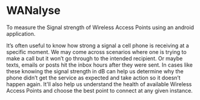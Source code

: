 # WANalyse
To measure the Signal strength of Wireless Access Points using an android application.

It’s often useful to know how strong a signal a cell phone is receiving at a specific moment. We may come across scenarios where one is trying to make a call but it won’t go through to the intended recipient. Or maybe texts, emails or posts hit the inbox hours after they were sent. In cases like these knowing the signal strength in dB can help us determine why the phone didn’t get the service as expected and take action so it doesn’t happen again. It'll also help us understand the health of available Wireless Access Points and choose the best point to connect at any given instance. 


